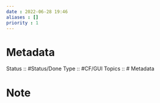 ```yaml
---
date : 2022-06-28 19:46
aliases : []
priority : 1
---
```

# Metadata
Status :: #Status/Done
Type :: #CF/GUI 
Topics :: # Metadata
# Note

